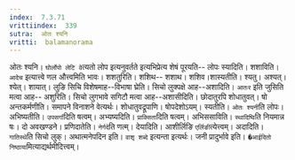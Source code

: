 ```yaml
---
index:  7.3.71
vrittiindex:  339
sutra:  ओतः श्यनि
vritti:  balamanorama 
---
```


ओतः श्यनि। `घोर्लोपो लेटि वे`त्यतो लोप इत्यनुवर्तते इत्यभिप्रेत्य शेषं पूरयति-- लोपः स्यादिति। शशाविति। `आदेच` इत्यात्त्वे णल औत्त्वमिति भावः। शशतुरिति। शशिथ-- शशाथ। शशिव।शास्यतीति। श्यतु। अश्यत्। श्येत्। शायात्। लुङि सिचि विशेषमाह--विभाषा घ्रेति। सिचो लुक्पक्षे आह--अशादिति। `आतःर` इति जुसिति मत्वा आह-- अशुरिति। सिचो लुगभावे सगिटौ मत्वा आह--अशासीदिति। छोदातुरपि शोधातुवत्। षो अन्तकर्मणीति। समापने विनाशने वेत्यर्थः। शोधातुवद्रूपाणि। षोपदेशोऽयम्। स्यतीति। `ओतः श्यनी`ति लोपः। अभिष्यतीति। `उपसर्गा`दिति षत्वम्। अभ्यष्यदिति। `प्राक्सिता`दिति षत्वम्। अभिससाविति। `स्थादिष्वि`ति नियमान्न षः। दो अवखण्डने। प्रणिदातेति। `नेर्गदे`ति णत्म्। देयादिति। आशीर्लिङि `एर्लिङी`त्येत्त्वम्। अदादिति। `गातिस्थे`ति सिचो लुक्। अथात्मनेपदिन इति। `वाशृ शब्दे` इत्यन्ता इत्यर्थः। जनी प्रादुर्भावे इति। `�आईदितो निष्ठाया`मित्याद्यर्थमीदित्त्वम्।

